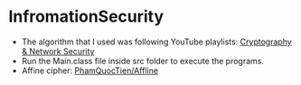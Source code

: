 # InfromationSecurity
+ The algorithm that I used was following YouTube playlists: [Cryptography & Network Security](https://youtube.com/playlist?list=PLBlnK6fEyqRgJU3EsOYDTW7m6SUmW6kII)
+ Run the Main.class file inside src folder to execute the programs.
+ Affine cipher: [PhamQuocTien/Affline](PhamQuocTien/Affline)